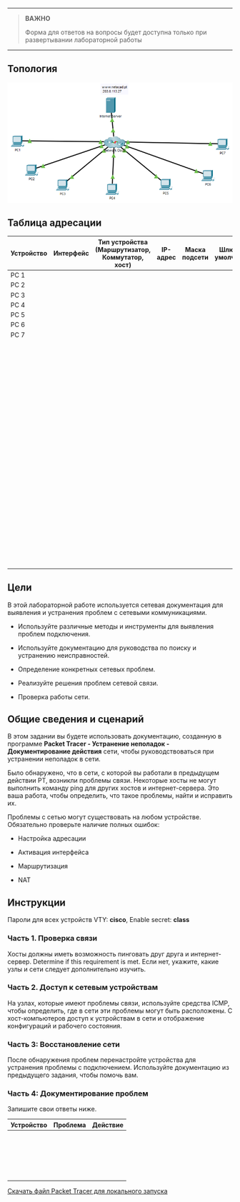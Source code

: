 
---

> **ВАЖНО**
> 
> Форма для ответов на вопросы будет доступна только при развертывании лабораторной работы 

---

## Топология

![](./assets/topology.png)

## Таблица адресации

| Устройство | Интерфейс | Тип устройства<br>(Маршрутизатор, Коммутатор, хост) | IP-адрес | Маска подсети | Шлюз по умолчанию |
|--------|-----|------|---|---|---|
| PC 1   |     |      |   |   |   |
| PC 2   |     |      |   |   |   |
| PC 3   |     |      |   |   |   |
| PC 4   |     |      |   |   |   |
| PC 5   |     |      |   |   |   |
| PC 6   |     |      |   |   |   |
| PC 7   |     |      |   |   |   |
| &nbsp; |     |      |   |   |   |
| &nbsp; |     |      |   |   |   |
| &nbsp; |     |      |   |   |   |
| &nbsp; |     |      |   |   |   |
| &nbsp; |     |      |   |   |   |
| &nbsp; |     |      |   |   |   |
| &nbsp; |     |      |   |   |   |
| &nbsp; |     |      |   |   |   |
| &nbsp; |     |      |   |   |   |
| &nbsp; |     |      |   |   |   |
| &nbsp; |     |      |   |   |   |
| &nbsp; |     |      |   |   |   |
| &nbsp; |     |      |   |   |   |
| &nbsp; |     |      |   |   |   |
| &nbsp; |     |      |   |   |   |
| &nbsp; |     |      |   |   |   |
| &nbsp; |     |      |   |   |   |
| &nbsp; |     |      |   |   |   |
| &nbsp; |     |      |   |   |   |
| &nbsp; |     |      |   |   |   |
| &nbsp; |     |      |   |   |   |
| &nbsp; |     |      |   |   |   |
| &nbsp; |     |      |   |   |   |

## Цели

В этой лабораторной работе используется сетевая документация для выявления и устранения проблем с сетевыми коммуникациями.

-   Используйте различные методы и инструменты для выявления проблем подключения.

-   Используйте документацию для руководства по поиску и устранению неисправностей.

-   Определение конкретных сетевых проблем.

-   Реализуйте решения проблем сетевой связи.

-   Проверка работы сети.

## Общие сведения и сценарий

В этом задании вы будете использовать документацию, созданную в программе **Packet Tracer - Устранение неполадок - Документирование действия** сети, чтобы руководствоваться при устранении неполадок в сети.

Было обнаружено, что в сети, с которой вы работали в предыдущем действии PT, возникли проблемы связи. Некоторые хосты не могут выполнить команду ping для других хостов и интернет-сервера. Это ваша работа, чтобы определить, что такое проблемы, найти и исправить их.

Проблемы с сетью могут существовать на любом устройстве. Обязательно проверьте наличие полных ошибок:

-   Настройка адресации

-   Активация интерфейса

-   Маршрутизация

-   NAT

## Инструкции

Пароли для всех устройств VTY: **cisco**, Enable secret: **class**

### Часть 1. Проверка связи

Хосты должны иметь возможность пинговать друг друга и интернет-сервер. Determine if this requirement is met. Если нет, укажите, какие узлы и сети следует дополнительно изучить.

### Часть 2. Доступ к сетевым устройствам

На узлах, которые имеют проблемы связи, используйте средства ICMP, чтобы определить, где в сети эти проблемы могут быть расположены. С хост-компьютеров доступ к устройствам в сети и отображение конфигураций и рабочего состояния.

### Часть 3: Восстановление сети

После обнаружения проблем перенастройте устройства для устранения проблемы с подключением. Используйте документацию из предыдущего задания, чтобы помочь вам.

### Часть 4: Документирование проблем

Запишите свои ответы ниже.

| Устройство | Проблема | Действие |
|------------|----------|----------|
| &nbsp;     |          |          |
| &nbsp;     |          |          |
| &nbsp;     |          |          |
| &nbsp;     |          |          |
| &nbsp;     |          |          |

[Скачать файл Packet Tracer для локального запуска](./assets/12.6.2-lab.pka)
